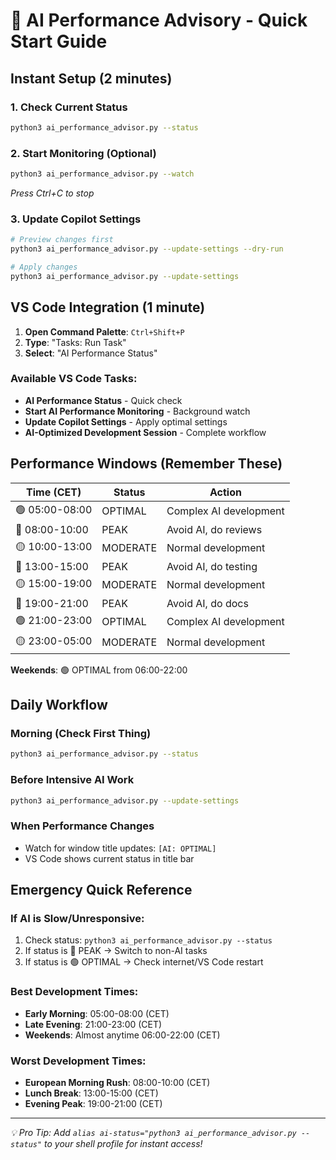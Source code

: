 # 🚀 AI Performance Advisory - Quick Start Guide

## Instant Setup (2 minutes)

### 1. Check Current Status
```bash
python3 ai_performance_advisor.py --status
```

### 2. Start Monitoring (Optional)
```bash
python3 ai_performance_advisor.py --watch
```
*Press Ctrl+C to stop*

### 3. Update Copilot Settings
```bash
# Preview changes first
python3 ai_performance_advisor.py --update-settings --dry-run

# Apply changes
python3 ai_performance_advisor.py --update-settings
```

## VS Code Integration (1 minute)

1. **Open Command Palette**: `Ctrl+Shift+P`
2. **Type**: "Tasks: Run Task"
3. **Select**: "AI Performance Status"

### Available VS Code Tasks:
- **AI Performance Status** - Quick check
- **Start AI Performance Monitoring** - Background watch
- **Update Copilot Settings** - Apply optimal settings
- **AI-Optimized Development Session** - Complete workflow

## Performance Windows (Remember These)

| Time (CET) | Status | Action |
|------------|--------|---------|
| 🟢 05:00-08:00 | OPTIMAL | Complex AI development |
| 🔴 08:00-10:00 | PEAK | Avoid AI, do reviews |
| 🟡 10:00-13:00 | MODERATE | Normal development |
| 🔴 13:00-15:00 | PEAK | Avoid AI, do testing |
| 🟡 15:00-19:00 | MODERATE | Normal development |
| 🔴 19:00-21:00 | PEAK | Avoid AI, do docs |
| 🟢 21:00-23:00 | OPTIMAL | Complex AI development |
| 🟡 23:00-05:00 | MODERATE | Normal development |

**Weekends**: 🟢 OPTIMAL from 06:00-22:00

## Daily Workflow

### Morning (Check First Thing)
```bash
python3 ai_performance_advisor.py --status
```

### Before Intensive AI Work
```bash
python3 ai_performance_advisor.py --update-settings
```

### When Performance Changes
- Watch for window title updates: `[AI: OPTIMAL]`
- VS Code shows current status in title bar

## Emergency Quick Reference

### If AI is Slow/Unresponsive:
1. Check status: `python3 ai_performance_advisor.py --status`
2. If status is 🔴 PEAK → Switch to non-AI tasks
3. If status is 🟢 OPTIMAL → Check internet/VS Code restart

### Best Development Times:
- **Early Morning**: 05:00-08:00 (CET)
- **Late Evening**: 21:00-23:00 (CET) 
- **Weekends**: Almost anytime 06:00-22:00 (CET)

### Worst Development Times:
- **European Morning Rush**: 08:00-10:00 (CET)
- **Lunch Break**: 13:00-15:00 (CET)
- **Evening Peak**: 19:00-21:00 (CET)

---

*💡 Pro Tip: Add `alias ai-status="python3 ai_performance_advisor.py --status"` to your shell profile for instant access!*
